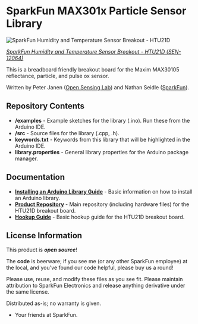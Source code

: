 SparkFun MAX301x Particle Sensor Library
===========================================================

![SparkFun Humidity and Temperature Sensor Breakout - HTU21D](https://dlnmh9ip6v2uc.cloudfront.net/images/products/1/2/0/6/4/12064-04.jpg)  

[*SparkFun Humidity and Temperature Sensor Breakout - HTU21D (SEN-12064)*](https://www.sparkfun.com/products/12064)

This is a breadboard friendly breakout board for the Maxim MAX30105 reflectance, particle, and pulse ox sensor.

Written by Peter Janen ([Open Sensing Lab](https://github.com/opensensinglab)) and Nathan Seidle ([SparkFun](http://www.sparkfun.com)).

Repository Contents
-------------------

* **/examples** - Example sketches for the library (.ino). Run these from the Arduino IDE. 
* **/src** - Source files for the library (.cpp, .h).
* **keywords.txt** - Keywords from this library that will be highlighted in the Arduino IDE. 
* **library.properties** - General library properties for the Arduino package manager. 

Documentation
--------------

* **[Installing an Arduino Library Guide](https://learn.sparkfun.com/tutorials/installing-an-arduino-library)** - Basic information on how to install an Arduino library.
* **[Product Repository](https://github.com/sparkfun/HTU21D_Breakout)** - Main repository (including hardware files) for the HTU21D breakout board.
* **[Hookup Guide](https://learn.sparkfun.com/tutorials/htu21d-humidity-sensor-hookup-guide?_ga=1.239533187.1678495895.1378918345)** - Basic hookup guide for the  HTU21D breakout board.

License Information
-------------------

This product is _**open source**_! 

The **code** is beerware; if you see me (or any other SparkFun employee) at the local, and you've found our code helpful, please buy us a round!

Please use, reuse, and modify these files as you see fit. Please maintain attribution to SparkFun Electronics and release anything derivative under the same license.

Distributed as-is; no warranty is given.

- Your friends at SparkFun.
